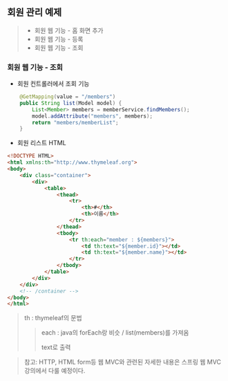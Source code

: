 ##  회원 관리 예제

>- 회원 웹 기능 - 홈 화면 추가
>- 회원 웹 기능 - 등록
>- 회원 웹 기능 - 조회

### 회원 웹 기능 - 조회

- 회원 컨트롤러에서 조회 기능

```java
	@GetMapping(value = "/members")
	public String list(Model model) {
		List<Member> members = memberService.findMembers();
		model.addAttribute("members", members);
		return "members/memberList";
	}
```



- 회원 리스트 HTML

```html
<!DOCTYPE HTML>
<html xmlns:th="http://www.thymeleaf.org">
<body>
	<div class="container">
		<div>
			<table>
				<thead>
					<tr>
						<th>#</th>
						<th>이름</th>
					</tr>
				</thead>
				<tbody>
					<tr th:each="member : ${members}">
						<td th:text="${member.id}"></td>
						<td th:text="${member.name}"></td>
					</tr>
				</tbody>
			</table>
		</div>
	</div>
	<!-- /container -->
</body>
</html>
```

> th : thymeleaf의 문법
>
> > each : java의 forEach랑 비슷 / list(members)를 가져옴
> >
> > text로 출력



> 참고: HTTP, HTML form등 웹 MVC와 관련된 자세한 내용은 스프링 웹 MVC 강의에서 다룰 예정이다.